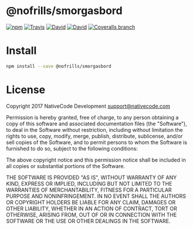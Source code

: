 # @nofrills/smorgasbord

[![npm](https://img.shields.io/npm/v/@nofrills/smorgasbord.svg?style=flat-square)](https://www.npmjs.com/package/@nofrills/smorgasbord)
[![Travis](https://img.shields.io/travis/nativecode-dev/nofrills-smorgasbord.svg?style=flat-square&label=travis)](https://travis-ci.org/nativecode-dev/nofrills-smorgasbord)
[![David](https://img.shields.io/david/nativecode-dev/nofrills-smorgasbord.svg?style=flat-square&label=deps)](https://www.npmjs.com/package/@nofrills/smorgasbord)
[![David](https://img.shields.io/david/dev/nativecode-dev/nofrills-smorgasbord.svg?style=flat-square&label=devdeps)](https://www.npmjs.com/package/@nofrills/smorgasbord)
[![Coveralls branch](https://img.shields.io/coveralls/nativecode-dev/nofrills-smorgasbord/master.svg?style=flat-square)](https://coveralls.io/r/nativecode-dev/nofrills-smorgasbord?branch=master)

# Install

```bash
npm install --save @nofrills/smorgasbord
```

# License
Copyright 2017 NativeCode Development <support@nativecode.com>

Permission is hereby granted, free of charge, to any person obtaining a copy of this software and associated
documentation files (the "Software"), to deal in the Software without restriction, including without
limitation the rights to use, copy, modify, merge, publish, distribute, sublicense, and/or sell copies of the
Software, and to permit persons to whom the Software is furnished to do so, subject to the following
conditions:

The above copyright notice and this permission notice shall be included in all copies or substantial portions
of the Software.

THE SOFTWARE IS PROVIDED "AS IS", WITHOUT WARRANTY OF ANY KIND, EXPRESS OR IMPLIED, INCLUDING BUT NOT LIMITED
TO THE WARRANTIES OF MERCHANTABILITY, FITNESS FOR A PARTICULAR PURPOSE AND NONINFRINGEMENT. IN NO EVENT SHALL
THE AUTHORS OR COPYRIGHT HOLDERS BE LIABLE FOR ANY CLAIM, DAMAGES OR OTHER LIABILITY, WHETHER IN AN ACTION OF
CONTRACT, TORT OR OTHERWISE, ARISING FROM, OUT OF OR IN CONNECTION WITH THE SOFTWARE OR THE USE OR OTHER
DEALINGS IN THE SOFTWARE.
